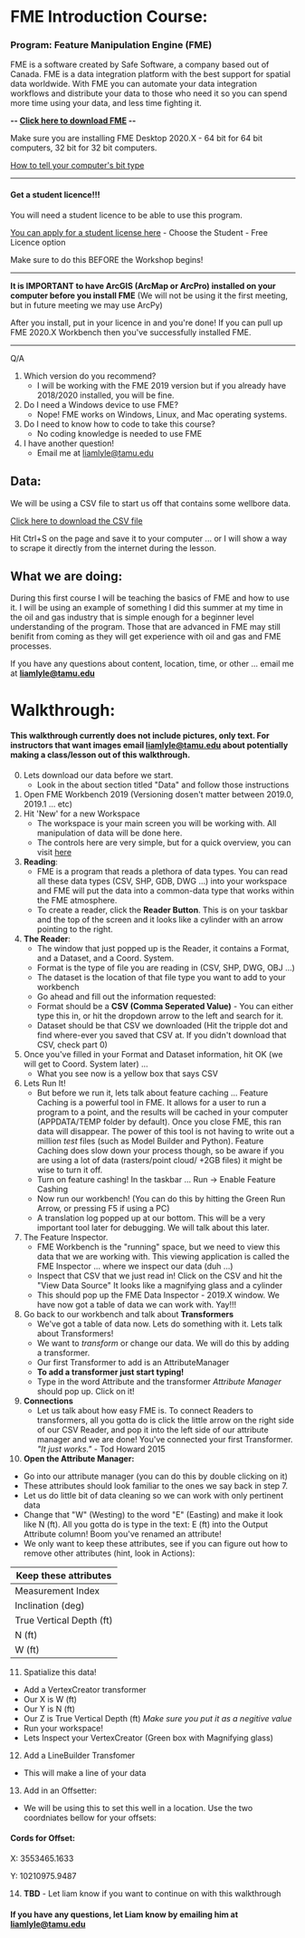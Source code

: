 # FME Introduction Course:

### Program: Feature Manipulation Engine (FME)
FME is a software created by Safe Software, a company based out of Canada. FME is a data integration platform with the best support for spatial data worldwide. With FME you can automate your data integration workflows and distribute your data to those who need it so you can spend more time using your data, and less time fighting it.

**-- [Click here to download FME](https://www.safe.com/support/support-resources/fme-downloads/) --**

Make sure you are  installing FME Desktop 2020.X - 64 bit for 64 bit computers, 32 bit for 32 bit computers.

[How to tell your computer's bit type](https://lmgtfy.com/?q=how+to+tell+if+your+pc+is+64+or+32+bit)

---

#### Get a student licence!!!

You will need a student licence to be able to use this program.

[You can apply for a student license here](https://www.safe.com/fme/fme-desktop/trial-download/) - Choose the Student - Free Licence option

Make sure to do this BEFORE the Workshop begins!

---

**It is IMPORTANT to have ArcGIS (ArcMap or ArcPro) installed on your computer before you install FME** (We will not be using it the first meeting, but in future meeting we may use ArcPy)

After you install, put in your licence in and you're done! If you can pull up FME 2020.X Workbench then you've successfully installed FME. 

---

Q/A
1. Which version do you recommend?
    * I will be working with the FME 2019 version but if you already have 2018/2020 installed, you will be fine.
2. Do I need a Windows device to use FME?
    * Nope! FME works on Windows, Linux, and Mac operating systems.
3. Do I need to know how to code to take this course?
    * No coding knowledge is needed to use FME
4. I have another question!
    * Email me at liamlyle@tamu.edu

## Data:
We will be using a CSV file to start us off that contains some wellbore data.

[Click here to download the CSV file](https://raw.githubusercontent.com/liamlyle/FME_Tutorial/main/Learning/Week1/BorestickData.csv)

Hit Ctrl+S on the page and save it to your computer ... or I will show a way to scrape it directly from the internet during the lesson.

## What we are doing:
During this first course I will be teaching the basics of FME and how to use it. I will be using an example of something I did this summer at my time in the oil and gas industry that is simple enough for a beginner level understanding of the program. Those that are advanced in FME may still benifit from coming as they will get experience with oil and gas and FME processes.

If you have any questions about content, location, time, or other ... email me at **liamlyle@tamu.edu**


# Walkthrough:
#### This walkthrough currently does not include pictures, only text. For instructors that want images email liamlyle@tamu.edu about potentially making a class/lesson out of this walkthrough.

0. Lets download our data before we start.
   - Look in the about section titled "Data" and follow those instructions
1. Open FME Workbench 2019 (Versioning dosen't matter between 2019.0, 2019.1 ... etc)
2. Hit 'New' for a new Workspace
   - The workspace is your main screen you will be working with. All manipulation of data will be done here.
   - The controls here are very simple, but for a quick overview, you can visit [here](https://docs.safe.com/fme/html/FME_Desktop_Documentation/FME_Workbench/Workbench/options_workbench.htm)
3. **Reading**:
   - FME is a program that reads a plethora of data types. You can read all these data types (CSV, SHP, GDB, DWG ...) into your workspace and FME will put the data into a common-data type that works within the FME atmosphere.
   - To create a reader, click the **Reader Button**. This is on your taskbar and the top of the screen and it looks like a cylinder with an arrow pointing to the right.
4. **The Reader**:
   - The window that just popped up is the Reader, it contains a Format, and a Dataset, and a Coord. System.
   - Format is the type of file you are reading in (CSV, SHP, DWG, OBJ ...)
   - The dataset is the location of that file type you want to add to your workbench
   - Go ahead and fill out the information requested:
   - Format should be a **CSV (Comma Seperated Value)** - You can either type this in, or hit the dropdown arrow to the left and search for it.
   - Dataset should be that CSV we downloaded (Hit the tripple dot and find where-ever you saved that CSV at. If you didn't download that CSV, check part 0)
5. Once you've filled in your Format and Dataset information, hit OK (we will get to Coord. System later) ...
   - What you see now is a yellow box that says CSV 
6. Lets Run It!
   - But before we run it, lets talk about feature caching ... Feature Caching is a powerful tool in FME. It allows for a user to run a program to a point, and the results will be cached in your computer (APPDATA/TEMP folder by default). Once you close FME, this ran data will disappear. The power of this tool is not having to write out a million _test_ files (such as Model Builder and Python). Feature Caching does slow down your process though, so be aware if you are using a lot of data (rasters/point cloud/ +2GB files) it might be wise to turn it off.
   - Turn on feature cashing! In the taskbar ... Run -> Enable Feature Cashing
   - Now run our workbench! (You can do this by hitting the Green Run Arrow, or pressing F5 if using a PC)
   - A translation log popped up at our bottom. This will be a very important tool later for debugging. We will talk about this later.
7. The Feature Inspector.
   - FME Workbench is the "running" space, but we need to view this data that we are working with. This viewing application is called the FME Inspector ... where we inspect our data (duh ...)
   - Inspect that CSV that we just read in! Click on the CSV and hit the "View Data Source" It looks like a magnifying glass and a cylinder
   - This should pop up the FME Data Inspector - 2019.X window. We have now got a table of data we can work with. Yay!!!
8. Go back to our workbench and talk about **Transformers**
   - We've got a table of data now. Lets do something with it. Lets talk about Transformers!
   - We want to _transform_ or change our data. We will do this by adding a transformer.
   - Our first Transformer to add is an AttributeManager
   - **To add a transformer just start typing!**
   - Type in the word Attribute and the transformer _Attribute Manager_ should pop up. Click on it!
9. **Connections**
   - Let us talk about how easy FME is. To connect Readers to transformers, all you gotta do is click the little arrow on the right side of our CSV Reader, and pop it into the left side of our attribute manager and we are done! You've connected your first Transformer. _"It just works."_ - Tod Howard 2015
10. **Open the Attribute Manager:**
   * Go into our attribute manager (you can do this by double clicking on it)
   * These attributes should look familiar to the ones we say back in step 7.
   * Let us do little bit of data cleaning so we can work with only pertinent data
   * Change that "W" (Westing) to the word "E" (Easting) and make it look like N (ft). All you gotta do is type in the text: E (ft) into the Output Attribute column! Boom you've renamed an attribute!
   * We only want to keep these attributes, see if you can figure out how to remove other attributes (hint, look in Actions):

| Keep these attributes |
| --------------------- |
| Measurement Index |
| Inclination (deg) |
| True Vertical Depth (ft) |
| N (ft) |
| W (ft) |

11. Spatialize this data!
   - Add a VertexCreator transformer
   - Our X is W (ft)
   - Our Y is N (ft)
   - Our Z is True Vertical Depth (ft) _Make sure you put it as a negitive value_
   - Run your workspace!
   - Lets Inspect your VertexCreator (Green box with Magnifying glass)

12. Add a LineBuilder Transfomer
   - This will make a line of your data
13. Add in an Offsetter:
   - We will be using this to set this well in a location. Use the two coordniates bellow for your offsets:
#### Cords for Offset:
X: 3553465.1633
>
Y: 10210975.9487

14. **TBD** - Let liam know if you want to continue on with this walkthrough
>
>
>
#### If you have any questions, let Liam know by emailing him at liamlyle@tamu.edu
